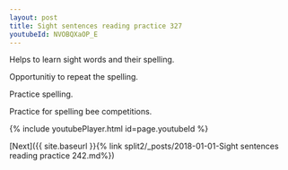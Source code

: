 ```yaml
---
layout: post
title: Sight sentences reading practice 327
youtubeId: NVOBQXaOP_E
---
```

 
 
Helps to learn sight words and their spelling.

Opportunitiy to repeat the spelling. 

Practice spelling. 
 
Practice for spelling bee competitions. 
 
{% include youtubePlayer.html id=page.youtubeId %}
 
 

[Next]({{ site.baseurl }}{% link  split2/_posts/2018-01-01-Sight sentences reading practice 242.md%})
 
